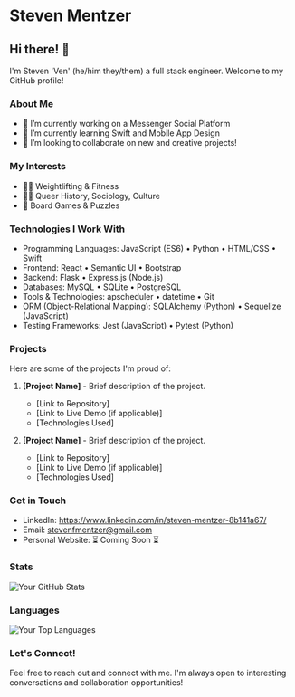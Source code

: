 # Steven Mentzer 

## Hi there! 👋

I'm Steven 'Ven' (he/him they/them) a full stack engineer. Welcome to my GitHub profile!

### About Me

- 🔭 I’m currently working on a Messenger Social Platform
- 🌱 I’m currently learning Swift and Mobile App Design
- 👯 I’m looking to collaborate on new and creative projects!

### My Interests

- 🏋🏼 Weightlifting & Fitness
- 🏳️‍🌈 Queer History, Sociology, Culture
- 🧩 Board Games & Puzzles

### Technologies I Work With

- Programming Languages: JavaScript (ES6) • Python • HTML/CSS • Swift 
- Frontend: React • Semantic UI • Bootstrap
- Backend: Flask • Express.js (Node.js)
- Databases: MySQL • SQLite • PostgreSQL
- Tools & Technologies: apscheduler • datetime • Git
- ORM (Object-Relational Mapping): SQLAlchemy (Python) • Sequelize (JavaScript)
- Testing Frameworks: Jest (JavaScript) • Pytest (Python)

### Projects

Here are some of the projects I'm proud of:

1. **[Project Name]** - Brief description of the project.
   - [Link to Repository]
   - [Link to Live Demo (if applicable)]
   - [Technologies Used]

2. **[Project Name]** - Brief description of the project.
   - [Link to Repository]
   - [Link to Live Demo (if applicable)]
   - [Technologies Used]

### Get in Touch

- LinkedIn: https://www.linkedin.com/in/steven-mentzer-8b141a67/
- Email: stevenfmentzer@gmail.com
- Personal Website: ⏳ Coming Soon ⏳

### Stats

![Your GitHub Stats](https://github-readme-stats.vercel.app/api?username=yourusername&show_icons=true&theme=radical)

### Languages

![Your Top Languages](https://github-readme-stats.vercel.app/api/top-langs/?username=yourusername&layout=compact&theme=radical)

### Let's Connect!

Feel free to reach out and connect with me. I'm always open to interesting conversations and collaboration opportunities!
